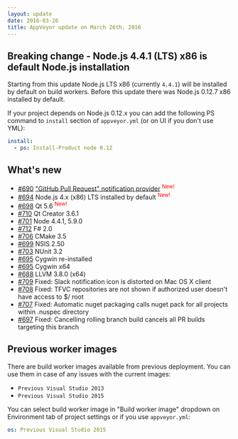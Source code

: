 ```yaml
---
layout: update
date: 2016-03-26
title: AppVeyor update on March 26th, 2016
---
```




## Breaking change - Node.js 4.4.1 (LTS) x86 is default Node.js installation

Starting from this update Node.js LTS x86 (currently `4.4.1`) will be installed by default on build workers.
Before this update there was Node.js 0.12.7 x86 installed by default.

If your project depends on Node.js 0.12.x you can add the following PS command to `install` section of `appveyor.yml` (or on UI if you don't use YML):

```yaml
install:
  - ps: Install-Product node 0.12
```

## What's new

* [#690](https://github.com/appveyor/ci/issues/690) ["GitHub Pull Request" notification provider](/docs/notifications#github-pull-request) <sup style="color:red">New!</sup>
* [#694](https://github.com/appveyor/ci/issues/694) Node.js 4.x (x86) LTS installed by default <sup style="color:red">New!</sup>
* [#698](https://github.com/appveyor/ci/issues/698) Qt 5.6 <sup style="color:red">New!</sup>
* [#710](https://github.com/appveyor/ci/issues/710) Qt Creator 3.6.1
* [#701](https://github.com/appveyor/ci/issues/701) Node 4.4.1, 5.9.0
* [#712](https://github.com/appveyor/ci/issues/712) F# 2.0
* [#706](https://github.com/appveyor/ci/issues/706) CMake 3.5
* [#699](https://github.com/appveyor/ci/issues/699) NSIS 2.50
* [#703](https://github.com/appveyor/ci/issues/703) NUnit 3.2
* [#695](https://github.com/appveyor/ci/issues/719) Cygwin re-installed
* [#695](https://github.com/appveyor/ci/issues/695) Cygwin x64
* [#688](https://github.com/appveyor/ci/issues/688) LLVM 3.8.0 (x64)
* [#709](https://github.com/appveyor/ci/issues/709) Fixed: Slack notification icon is distorted on Mac OS X client
* [#708](https://github.com/appveyor/ci/issues/708) Fixed: TFVC repositories are not shown if authorized user doesn't have access to $/ root
* [#707](https://github.com/appveyor/ci/issues/707) Fixed: Automatic nuget packaging calls nuget pack for all projects within .nuspec directory
* [#697](https://github.com/appveyor/ci/issues/697) Fixed: Cancelling rolling branch build cancels all PR builds targeting this branch


## Previous worker images

There are build worker images available from previous deployment. You can use them in case of any issues with the current images:

* `Previous Visual Studio 2013`
* `Previous Visual Studio 2015`

You can select build worker image in "Build worker image" dropdown on Environment tab of project settings or if you use `appveyor.yml`:

```yaml
os: Previous Visual Studio 2015
```

